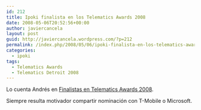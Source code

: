 ```yaml
---
id: 212
title: Ipoki finalista en los Telematics Awards 2008
date: 2008-05-06T20:52:56+00:00
author: javiercancela
layout: post
guid: http://javiercancela.wordpress.com/?p=212
permalink: /index.php/2008/05/06/ipoki-finalista-en-los-telematics-awards-2008/
categories:
  - ipoki
tags:
  - Telematics Awards
  - Telematics Detroit 2008
---
```

Lo cuenta Andrés en [Finalistas en Telematics Awards 2008](http://blogs.ipoki.com/andres/2008/05/06/finalistas-en-telematics-awards-2008/ "Finalistas en Telematics Awards 2008").

Siempre resulta motivador compartir nominación con T-Mobile o Microsoft.